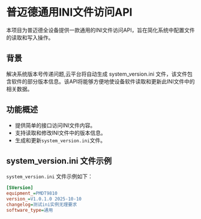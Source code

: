 # 普迈德通用INI文件访问API

本项目为普迈德全设备提供一款通用的INI文件访问API，旨在简化系统中配置文件的读取和写入操作。

## 背景
解决系统版本号传递问题,云平台将自动生成 system_version.ini 文件，该文件包含软件的部分版本信息。该API将能够方便地使设备软件读取和更新此INI文件中的相关数据。

## 功能概述

- 提供简单的接口访问INI文件内容。
- 支持读取和修改INI文件中的版本信息。
- 生成和更新`system_version.ini`文件。
  
## system_version.ini 文件示例

`system_version.ini` 文件示例如下：

```ini
[SVersion]
equipment_=PMDT9810
version_=V1.0.1.0 2025-10-10
changelog=测试ini实例无理要求
software_type=通用


